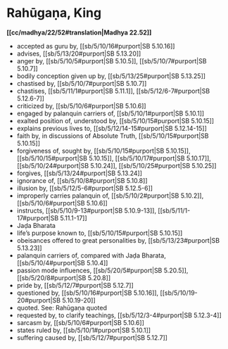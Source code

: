 # Rahūgaṇa, King

**[[cc/madhya/22/52#translation|Madhya 22.52]]**

* accepted as guru by, [[sb/5/10/16#purport|SB 5.10.16]]
* advises, [[sb/5/13/20#purport|SB 5.13.20]]
* anger by, [[sb/5/10/5#purport|SB 5.10.5]], [[sb/5/10/7#purport|SB 5.10.7]]
* bodily conception given up by, [[sb/5/13/25#purport|SB 5.13.25]]
* chastised by, [[sb/5/10/7#purport|SB 5.10.7]]
* chastises, [[sb/5/11/1#purport|SB 5.11.1]], [[sb/5/12/6-7#purport|SB 5.12.6-7]]
* criticized by, [[sb/5/10/6#purport|SB 5.10.6]]
* engaged by palanquin carriers of, [[sb/5/10/1#purport|SB 5.10.1]]
* exalted position of, understood by, [[sb/5/10/15#purport|SB 5.10.15]]
* explains previous lives to, [[sb/5/12/14-15#purport|SB 5.12.14-15]]
* faith by, in discussions of Absolute Truth, [[sb/5/10/15#purport|SB 5.10.15]]
* forgiveness of, sought by, [[sb/5/10/15#purport|SB 5.10.15]], [[sb/5/10/15#purport|SB 5.10.15]], [[sb/5/10/17#purport|SB 5.10.17]], [[sb/5/10/24#purport|SB 5.10.24]], [[sb/5/10/25#purport|SB 5.10.25]]
* forgives, [[sb/5/13/24#purport|SB 5.13.24]]
* ignorance of, [[sb/5/10/8#purport|SB 5.10.8]]
* illusion by, [[sb/5/12/5-6#purport|SB 5.12.5-6]]
* improperly carries palanquin of, [[sb/5/10/2#purport|SB 5.10.2]], [[sb/5/10/6#purport|SB 5.10.6]]
* instructs, [[sb/5/10/9-13#purport|SB 5.10.9-13]], [[sb/5/11/1-17#purport|SB 5.11.1-17]]
* Jaḍa Bharata
* life’s purpose known to, [[sb/5/10/15#purport|SB 5.10.15]]
* obeisances offered to great personalities by, [[sb/5/13/23#purport|SB 5.13.23]]
* palanquin carriers of, compared with Jaḍa Bharata, [[sb/5/10/4#purport|SB 5.10.4]]
* passion mode influences, [[sb/5/20/5#purport|SB 5.20.5]], [[sb/5/20/8#purport|SB 5.20.8]]
* pride by, [[sb/5/12/7#purport|SB 5.12.7]]
* questioned by, [[sb/5/10/16#purport|SB 5.10.16]], [[sb/5/10/19-20#purport|SB 5.10.19-20]]
* quoted. See: Rahūgaṇa quoted
* requested by, to clarify teachings, [[sb/5/12/3-4#purport|SB 5.12.3-4]]
* sarcasm by, [[sb/5/10/6#purport|SB 5.10.6]]
* states ruled by, [[sb/5/10/1#purport|SB 5.10.1]]
* suffering caused by, [[sb/5/12/7#purport|SB 5.12.7]]
